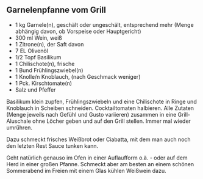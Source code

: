 ## Garnelenpfanne vom Grill

- 1 kg	Garnele(n), geschält oder ungeschält, entsprechend mehr (Menge abhängig davon, ob Vorspeise oder Hauptgericht)
- 300 ml	Wein, weiß
- 1 	Zitrone(n), der Saft davon
- 7 EL	Olivenöl
- 1/2 Topf	Basilikum
- 1 	Chilischote(n), frische
- 1 Bund	Frühlingszwiebel(n)
- 1 Knolle/n	Knoblauch, (nach Geschmack weniger)
- 1 Pck.	Kirschtomate(n)
- Salz und Pfeffer

Basilikum klein zupfen, Frühlingszwiebeln und eine Chilischote in Ringe und Knoblauch in Scheiben schneiden. Cocktailtomaten halbieren.
Alle Zutaten (Menge jeweils nach Gefühl und Gusto variieren) zusammen in eine Grill-Aluschale ohne Löcher geben und auf den Grill stellen. Immer mal wieder umrühren.

Dazu schmeckt frisches Weißbrot oder Ciabatta, mit dem man auch noch den letzten Rest Sauce tunken kann.

Geht natürlich genauso im Ofen in einer Auflaufform o.ä. - oder auf dem Herd in einer großen Pfanne. Schmeckt aber am besten an einem schönen Sommerabend im Freien mit einem Glas kühlen Weißwein dazu.